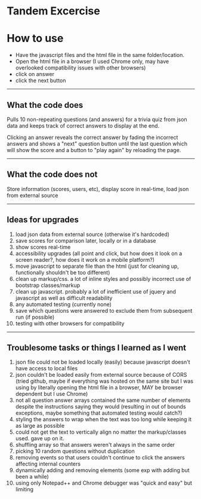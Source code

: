 # Tandem Excercise

# How to use

- Have the javascript files and the html file in the same folder/location. 
- Open the html file in a browser (I used Chrome only, may have overlooked compatibility issues with other browsers)
- click on answer 
- click the next button

---

## What the code does

Pulls 10 non-repeating questions (and answers) for a trivia quiz from json data and keeps track of correct answers to display at the end.

Clicking an answer reveals the correct answer by fading the incorrect answers and shows a "next" question button until the last question which will show the score and a button to "play again" by reloading the page.

---

## What the code does not

Store information (scores, users, etc), display score in real-time, load json from external source

---

## Ideas for upgrades

1. load json data from external source (otherwise it's hardcoded)
2. save scores for comparison later, locally or in a database
3. show scores real-time
4. accessibility upgrades (all point and click, but how does it look on a screen reader?, how does it work on a mobile platform?)
5. move javascript to separate file than the html (just for cleaning up, functionally shouldn't be too different)
6. clean up markup/css. a lot of inline styles and possibly incorrect use of bootstrap classes/markup
7. clean up javascript. probably a lot of inefficient use of jquery and javascript as well as difficult readability
8. any automated testing (currently none)
9. save which questions were answered to exclude them from subsequent run (if possible)
10. testing with other browsers for compatibility

---

## Troublesome tasks or things I learned as I went

1. json file could not be loaded locally (easily) because javascript doesn't have access to local files
2. json couldn't be loaded easily from external source because of CORS (tried github, maybe if everything was hosted on the same site but I was using by literally opening the html file in a browser, MAY be browser dependent but I use Chrome)
3. not all question answer arrays contained the same number of elements despite the instructions saying they would (resulting in out of bounds exceptions, maybe something that automated testing would catch?)
4. styling the answers to wrap when the text was too long while keeping it as large as possible
5. could not get the text to vertically align no matter the markup/classes used. gave up on it.
6. shuffling array so that answers weren't always in the same order
7. picking 10 random questions without duplication
8. removing events so that users couldn't continue to click the answers affecting internal counters
9. dynamically adding and removing elements (some exp with adding but been a while)
10. using only Notepad++ and Chrome debugger was "quick and easy" but limiting
